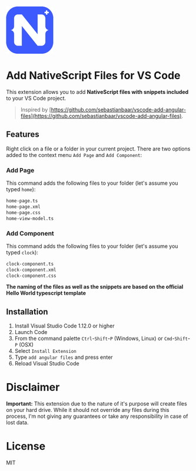 ![](images/icon.png)

# Add NativeScript Files for VS Code

This extension allows you to add **NativeScript files with snippets included** to your VS Code project.

> Inspired by [https://github.com/sebastianbaar/vscode-add-angular-files](https://github.com/sebastianbaar/vscode-add-angular-files).

## Features

Right click on a file or a folder in your current project. There are two options added to the context menu `Add Page` and `Add Component`:

### Add Page

This command adds the following files to your folder (let's assume you typed `home`):
```
home-page.ts
home-page.xml
home-page.css
home-view-model.ts
```

### Add Component

This command adds the following files to your folder (let's assume you typed `clock`):
```
clock-component.ts
clock-component.xml
clock-component.css
```

**The naming of the files as well as the snippets are based on the official Hello World typescript template**

## Installation

1. Install Visual Studio Code 1.12.0 or higher
2. Launch Code
3. From the command palette `Ctrl`-`Shift`-`P` (Windows, Linux) or `Cmd`-`Shift`-`P` (OSX)
4. Select `Install Extension`
5. Type `add angular files` and press enter
6. Reload Visual Studio Code

# Disclaimer

**Important:** This extension due to the nature of it's purpose will create
files on your hard drive.
While it should not override any files during this process, I'm not giving any guarantees
or take any responsibility in case of lost data.

# License

MIT
